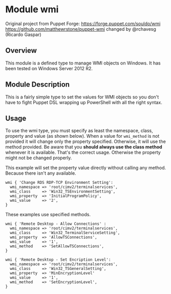 # Module wmi
Original project from Puppet Forge:
  https://forge.puppet.com/souldo/wmi
  https://github.com/matthewrstone/puppet-wmi
changed by @rchavesg (Ricardo Gaspar)

## Overview

This module is a defined type to manage WMI objects on Windows.  It has been tested on Windows Server 2012 R2.

## Module Description

This is a fairly simple type to set the values for WMI objects so you don't have to fight Puppet DSL wrapping up PowerShell with all the right syntax.

## Usage

To use the wmi type, you must specify as least the namespace, class, property and value (as shown below). When a value for `wmi_method` is not provided it will change only the property specified. Otherwise, it will use the method provided.
Be aware that you **should always use the class method** whenever it is available. That's the correct usage. Otherwise the property might not be changed properly.


This example will set the property value directly without calling any method. Because there isn't any available.
```
wmi { 'Change RDS RDP-TCP Environment Setting':
  wmi_namespace => 'root/cimv2/terminalservices',
  wmi_class     => 'Win32_TSEnvironmentSetting',
  wmi_property  => 'InitialProgramPolicy',
  wmi_value     => '2',
}
```
These examples use specified methods.
```
wmi { 'Remote Desktop - Allow Connections' :
  wmi_namespace => 'root/cimv2/terminalservices',
  wmi_class     => 'Win32_TerminalServiceSetting',
  wmi_property  => 'AllowTSConnections',
  wmi_value     => '1',
  wmi_method    => 'SetAllowTSConnections',
}
```
```
wmi { 'Remote Desktop - Set Encription Level':
  wmi_namespace => 'root/cimv2/terminalservices',
  wmi_class     => 'Win32_TSGeneralSetting',
  wmi_property  => 'MinEncryptionLevel'
  wmi_value     => '1',
  wmi_method    => 'SetEncryptionLevel',
}
```
